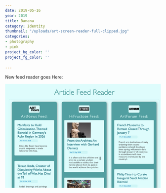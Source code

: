 ```yaml
---
date: 2019-05-16
year: 2019
title: Banana
category: Identity
thumbnail: "/uploads/art-screen-reader-full-clipped.jpg"
categories:
- photography
- pink
project_bg_color: ''
project_fg_color: ''

---
```

New feed reader goes Here:

![](/uploads/art-screen-reader-clipped.jpg)